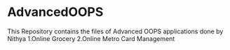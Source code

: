# AdvancedOOPS
This Repository contains the files of Advanced OOPS applications done by Nithya
1.Online Grocery 
2.Online Metro Card Management